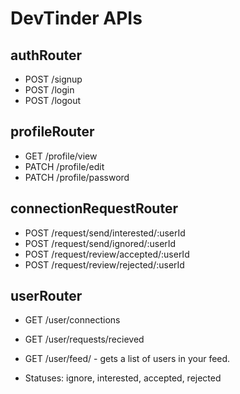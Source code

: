 # DevTinder APIs

## authRouter

-   POST /signup
-   POST /login
-   POST /logout

## profileRouter

-   GET /profile/view
-   PATCH /profile/edit
-   PATCH /profile/password

## connectionRequestRouter

-   POST /request/send/interested/:userId
-   POST /request/send/ignored/:userId
-   POST /request/review/accepted/:userId
-   POST /request/review/rejected/:userId

## userRouter

-   GET /user/connections
-   GET /user/requests/recieved
-   GET /user/feed/ - gets a list of users in your feed.

-   Statuses: ignore, interested, accepted, rejected
